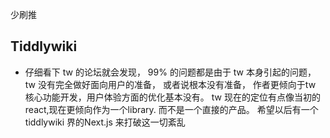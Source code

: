 少刷推

## Tiddlywiki

* 仔细看下 tw 的论坛就会发现， 99% 的问题都是由于 tw 本身引起的问题， tw 没有完全做好面向用户的准备， 或者说根本没有准备， 作者更倾向于tw 核心功能开发，用户体验方面的优化基本没有。 tw 现在的定位有点像当初的react,现在更倾向作为一个library. 而不是一个直接的产品。 希望以后有一个 tiddlywiki 界的Next.js 来打破这一切紊乱